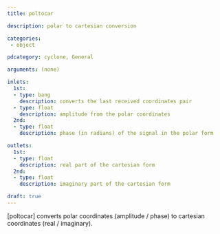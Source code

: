 ```yaml
---
title: poltocar

description: polar to cartesian conversion

categories:
 - object

pdcategory: cyclone, General

arguments: (none)

inlets:
  1st:
  - type: bang
    description: converts the last received coordinates pair
  - type: float
    description: amplitude from the polar coordinates
  2nd:
  - type: float
    description: phase (in radians) of the signal in the polar form

outlets:
  1st:
  - type: float
    description: real part of the cartesian form
  2nd:
  - type: float
    description: imaginary part of the cartesian form

draft: true
---
```


[poltocar] converts polar coordinates (amplitude / phase) to cartesian coordinates (real / imaginary).
